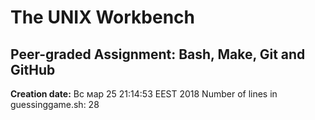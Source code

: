 # The UNIX Workbench #   
## Peer-graded Assignment: Bash, Make, Git and GitHub ##   
**Creation date:**    Вс мар 25 21:14:53 EEST 2018
Number of lines in guessinggame.sh:    28
